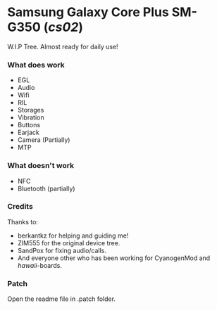 Samsung Galaxy Core Plus SM-G350 (_cs02_)
======================

W.I.P Tree. Almost ready for daily use!

### What does work
  - EGL
  - Audio
  - Wifi
  - RIL
  - Storages
  - Vibration
  - Buttons
  - Earjack
  - Camera (Partially)
  - MTP

### What doesn't work
  - NFC
  - Bluetooth (partially)

### Credits
  Thanks to:
  - berkantkz for helping and guiding me!
  - ZIM555 for the original device tree.
  - SandPox for fixing audio/calls.
  - And everyone other who has been working for CyanogenMod and _hawaii_-boards.

### Patch
  Open the readme file in .patch folder.
